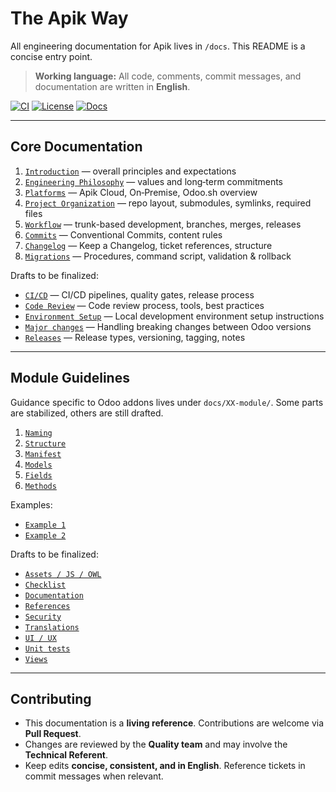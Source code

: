 # The Apik Way

All engineering documentation for Apik lives in `/docs`. This README is a concise entry point.

> **Working language:** All code, comments, commit messages, and documentation are written in **English**.

<p align="left">
  <a href="https://github.com/apikcloud/docs/actions"><img alt="CI" src="https://img.shields.io/github/actions/workflow/status/apikcloud/docs/ci.yml?label=CI"></a>
  <a href="./LICENSE"><img alt="License" src="https://img.shields.io/badge/license-MIT-blue.svg"></a>
  <a href="./docs"><img alt="Docs" src="https://img.shields.io/badge/docs-available-brightgreen"></a>
</p>

---

## Core Documentation

1. [`Introduction`](docs/01-introduction.md) — overall principles and expectations  
2. [`Engineering Philosophy`](docs/02-philosophy.md) — values and long‑term commitments  
3. [`Platforms`](docs/03-platforms.md) — Apik Cloud, On‑Premise, Odoo.sh overview  
4. [`Project Organization`](docs/04-organization.md) — repo layout, submodules, symlinks, required files  
5. [`Workflow`](docs/05-workflow.md) — trunk-based development, branches, merges, releases  
6. [`Commits`](docs/06-commits.md) — Conventional Commits, content rules  
7. [`Changelog`](docs/07-changelog.md) — Keep a Changelog, ticket references, structure  
8. [`Migrations`](docs/08-migrations.md) — Procedures, command script, validation & rollback  

Drafts to be finalized:  
- [`CI/CD`](docs/XX-cicd.md) — CI/CD pipelines, quality gates, release process  
- [`Code Review`](docs/XX-code-review.md) — Code review process, tools, best practices
- [`Environment Setup`](docs/XX-environment.md) — Local development environment setup instructions
- [`Major changes`](docs/XX-major-changes.md) — Handling breaking changes between Odoo versions
- [`Releases`](docs/XX-releases.md) — Release types, versioning, tagging, notes
---

## Module Guidelines

Guidance specific to Odoo addons lives under `docs/XX-module/`. Some parts are stabilized, others are still drafted.

1. [`Naming`](docs/XX-module/01-naming.md)  
2. [`Structure`](docs/XX-module/02-structure.md)  
3. [`Manifest`](docs/XX-module/03-manifest.md)  
4. [`Models`](docs/XX-module/04-models.md)  
5. [`Fields`](docs/XX-module/05-fields.md)  
6. [`Methods`](docs/XX-module/06-methods.md)  

Examples:  
- [`Example 1`](docs/XX-module/examples/01-examples.md)  
- [`Example 2`](docs/XX-module/examples/02-examples.md)

Drafts to be finalized:  
- [`Assets / JS / OWL`](docs/XX-module/XX-assets-js-owl.md)  
- [`Checklist`](docs/XX-module/XX-checklist.md)  
- [`Documentation`](docs/XX-module/XX-documentation.md)  
- [`References`](docs/XX-module/XX-references.md)  
- [`Security`](docs/XX-module/XX-security.md)  
- [`Translations`](docs/XX-module/XX-translations.md)  
- [`UI / UX`](docs/XX-module/XX-ui-ux.md)  
- [`Unit tests`](docs/XX-module/XX-unit-tests.md)  
- [`Views`](docs/XX-module/XX-views.md)

---

## Contributing

- This documentation is a **living reference**. Contributions are welcome via **Pull Request**.  
- Changes are reviewed by the **Quality team** and may involve the **Technical Referent**.  
- Keep edits **concise, consistent, and in English**. Reference tickets in commit messages when relevant.

